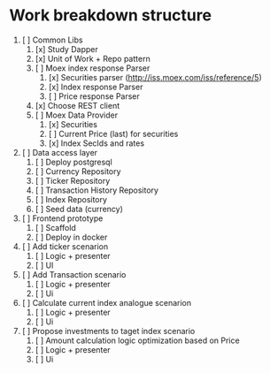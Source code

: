 # Work breakdown structure

1. [ ] Common Libs
   1. [x] Study Dapper
   2. [x] Unit of Work + Repo pattern
   3. [ ] Moex index response Parser
      1. [x] Securities parser (http://iss.moex.com/iss/reference/5)
      2. [x] Index response Parser
      3. [ ] Price response Parser
   4. [x] Choose REST client
   5. [ ] Moex Data Provider
      1. [x] Securities
      2. [ ] Current Price (last) for securities
      3. [x] Index SecIds and rates
2. [ ] Data access layer
   1. [ ] Deploy postgresql
   2. [ ] Currency Repository
   3. [ ] Ticker Repository
   4. [ ] Transaction History Repository
   5. [ ] Index Repository
   6. [ ] Seed data (currency)
3. [ ] Frontend prototype
   1. [ ] Scaffold
   2. [ ] Deploy in docker
4. [ ] Add ticker scenarion
   1. [ ] Logic + presenter
   2. [ ] UI
5. [ ] Add Transaction scenario
   1. [ ] Logic + presenter
   2. [ ] Ui
6. [ ] Calculate current index analogue scenarion
   1. [ ] Logic + presenter
   2. [ ] Ui
7. [ ] Propose investments to taget index scenario
   1. [ ] Amount calculation logic optimization based on Price
   2. [ ] Logic + presenter
   3. [ ] Ui
